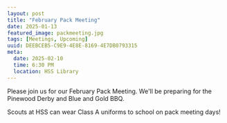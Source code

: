 ```yaml
---
layout: post
title: "February Pack Meeting"
date: 2025-01-13
featured_image: packmeeting.jpg
tags: [Meetings, Upcoming]
uuid: DEEBCEB5-C9E9-4E8E-8169-4E7DB0793315
meta:
  date: 2025-02-10
  time: 6:30 PM
  location: HSS Library
---
```


Please join us for our February Pack Meeting. We'll be preparing for the Pinewood Derby and Blue and Gold BBQ.

Scouts at HSS can wear Class A uniforms to school on pack meeting days!
